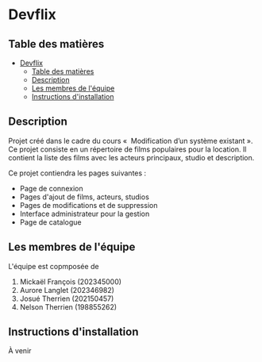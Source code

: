 # Devflix

## Table des matières
- [Devflix](#devflix)
  - [Table des matières](#table-des-matières)
  - [Description](#description)
  - [Les membres de l'équipe](#les-membres-de-léquipe)
  - [Instructions d'installation](#instructions-dinstallation)

## Description
Projet créé dans le cadre du cours «  Modification d’un système existant ». Ce projet consiste en un répertoire de films populaires pour la location. Il contient la liste des films avec les acteurs principaux, studio et description.
  
Ce projet contiendra les pages suivantes :
- Page de connexion
- Pages d'ajout de films, acteurs, studios
- Pages de modifications et de suppression
- Interface administrateur pour la gestion
- Page de catalogue

## Les membres de l'équipe
L'équipe est copmposée de
1. Mickaël François (202345000)
2. Aurore Langlet (202346982)
3. Josué Therrien (202150457)
4. Nelson Therrien (198855262)

## Instructions d'installation
À venir